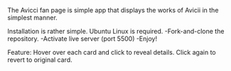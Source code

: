 The Avicci fan page is simple app that displays the works of Avicii in the simplest manner.

Installation is rather simple. Ubuntu Linux is required.
-Fork-and-clone the repository.
-Activate live server (port 5500)
-Enjoy!

Feature: Hover over each card and click to reveal details. Click again to revert to original card.